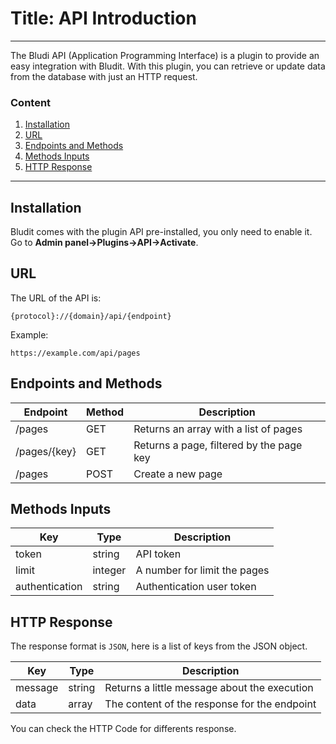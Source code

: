 # Title: API Introduction
<!-- Position: 1 -->
<!-- Date: 2017-07-10 22:00:00 -->
<!-- DateModified: 2017-07-15 22:00:00 -->
---
The Bludi API (Application Programming Interface) is a plugin to provide an easy integration with Bludit. With this plugin, you can retrieve or update data from the database with just an HTTP request.

### Content
1. [Installation](#installation)
2. [URL](#url)
3. [Endpoints and Methods](#endpoints)
4. [Methods Inputs](#inputs)
4. [HTTP Response](#http-response)

---

## <a id="installation"></a> Installation
Bludit comes with the plugin API pre-installed, you only need to enable it. Go to **Admin panel->Plugins->API->Activate**.

## <a id="url"></a> URL
The URL of the API is:
```
{protocol}://{domain}/api/{endpoint}
````

Example:
```
https://example.com/api/pages
```

## <a id="endpoints"></a> Endpoints and Methods

Endpoint		| Method 	| Description
------------------------|---------------|-----------------------------------------------|
/pages 			| GET 		| Returns an array with a list of pages		|
/pages/{key}		| GET		| Returns a page, filtered by the page key	|
/pages			| POST		| Create a new page				|

## <a id="inputs"></a> Methods Inputs

Key		| Type 		| Description
----------------|---------------|-----------------------------------------------|
token 		| string 	| API token					|
limit		| integer	| A number for limit the pages  		|
authentication	| string	| Authentication user token			|

## <a id="http-response"></a> HTTP Response
The response format is `JSON`, here is a list of keys from the JSON object.

| Key 		| Type 		| Description 					|
----------------|---------------|-----------------------------------------------|
| message	| string	| Returns a little message about the execution	|
| data 		| array		| The content of the response for the endpoint	|

You can check the HTTP Code for differents response.